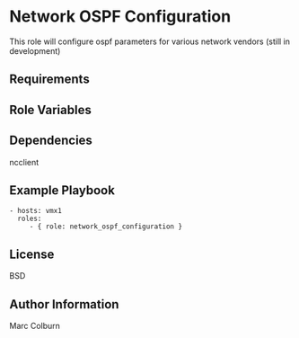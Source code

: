 Network OSPF Configuration
=========

This role will configure ospf parameters for various network vendors (still in development)

Requirements
------------


Role Variables
--------------


Dependencies
------------

ncclient

Example Playbook
----------------

    - hosts: vmx1
      roles:
         - { role: network_ospf_configuration }

License
-------

BSD

Author Information
------------------

Marc Colburn
